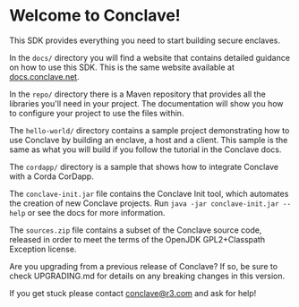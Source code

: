# Welcome to Conclave!

This SDK provides everything you need to start building secure enclaves.

In the `docs/` directory you will find a website that contains detailed guidance on how to use this SDK.
This is the same website available at [docs.conclave.net](https://docs.conclave.net).

In the `repo/` directory there is a Maven repository that provides all the libraries you'll need in your
project. The documentation will show you how to configure your project to use the files within.

The `hello-world/` directory contains a sample project demonstrating how to use Conclave by building an
enclave, a host and a client. This sample is the same as what you will build if you follow the tutorial
in the Conclave docs.

The `cordapp/` directory is a sample that shows how to integrate Conclave with a Corda CorDapp.

The `conclave-init.jar` file contains the Conclave Init tool, which automates the creation of new
Conclave projects. Run `java -jar conclave-init.jar --help` or see the docs for more information.

The `sources.zip` file contains a subset of the Conclave source code, released in order to meet the terms
of the OpenJDK GPL2+Classpath Exception license.

Are you upgrading from a previous release of Conclave? If so, be sure to check UPGRADING.md for details
on any breaking changes in this version.

If you get stuck please contact [conclave@r3.com](mailto:conclave@r3.com) and ask for help!  